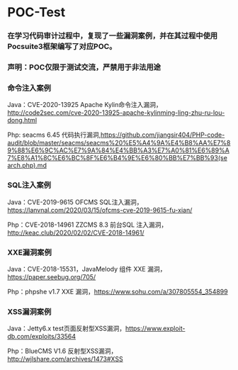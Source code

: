 # POC-Test
### 在学习代码审计过程中，复现了一些漏洞案例，并在其过程中使用Pocsuite3框架编写了对应POC。
### 声明：POC仅限于测试交流，严禁用于非法用途
### 命令注入案例
Java：CVE-2020-13925 Apache Kylin命令注入漏洞，http://code2sec.com/cve-2020-13925-apache-kylinming-ling-zhu-ru-lou-dong.html

Php: seacms 6.45 代码执行漏洞,https://github.com/jiangsir404/PHP-code-audit/blob/master/seacms/seacms%20%E5%A4%9A%E4%B8%AA%E7%89%88%E6%9C%AC%E7%9A%84%E4%BB%A3%E7%A0%81%E6%89%A7%E8%A1%8C%E6%BC%8F%E6%B4%9E%E6%80%BB%E7%BB%93(search.php).md

### SQL注入案例
Java：CVE-2019-9615 OFCMS SQL注入漏洞，https://lanvnal.com/2020/03/15/ofcms-cve-2019-9615-fu-xian/

Php：CVE-2018-14961 ZZCMS 8.3 前台SQL 注入漏洞，http://keac.club/2020/02/02/CVE-2018-14961/

### XXE漏洞案例
Java：CVE-2018-15531，JavaMelody 组件 XXE 漏洞，https://paper.seebug.org/705/

Php：phpshe v1.7 XXE 漏洞，https://www.sohu.com/a/307805554_354899

### XSS漏洞案例
Java：Jetty6.x test页面反射型XSS漏洞，https://www.exploit-db.com/exploits/33564

Php：BlueCMS V1.6 反射型XSS漏洞，http://wjlshare.com/archives/1473#XSS
